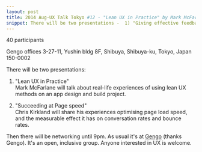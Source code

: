 ```yaml
---
layout: post
title: 2014 Aug-UX Talk Tokyo #12 - "Lean UX in Practice" by Mark McFarlane & "Succeeding at Page speed" by Chris Kirkland
snippet: There will be two presentations -  1) "Giving effective feedback"<br> Alexander from MoneyTree will -
---
```

40 participants

Gengo offices 3-27-11, Yushin bldg 8F, Shibuya, Shibuya-ku, Tokyo, Japan 150-0002

There will be two presentations:

1) "Lean UX in Practice"<br>
Mark McFarlane will talk about real-life experiences of using lean UX methods on an app design and build project.

2) "Succeeding at Page speed"<br>
Chris Kirkland will share his experiences optimising page load speed, and the  measurable effect it has on conversation rates and bounce rates.

Then there will be networking until 9pm. As usual it's at [Gengo](http://gengo.com) (thanks Gengo). It's an open, inclusive group. Anyone interested in UX is welcome.

